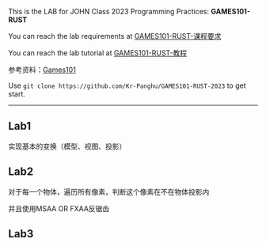 This is the LAB for JOHN Class 2023 Programming Practices: **GAMES101-RUST**

You can reach the lab requirements at [GAMES101-RUST-课程要求](https://notes.sjtu.edu.cn/NSJDEfvdTKGxbGRnm2WdxA)

You can reach the lab tutorial at [GAMES101-RUST-教程](https://notes.sjtu.edu.cn/s/nHmmmUAl8)

参考资料：[Games101](https://sites.cs.ucsb.edu/~lingqi/teaching/games101.html)

Use `git clone https://github.com/Kr-Panghu/GAMES101-RUST-2023` to get start.

---

## Lab1

实现基本的变换（模型、视图、投影）

## Lab2

对于每一个物体，遍历所有像素，判断这个像素在不在物体投影内

并且使用MSAA OR FXAA反锯齿

## Lab3

